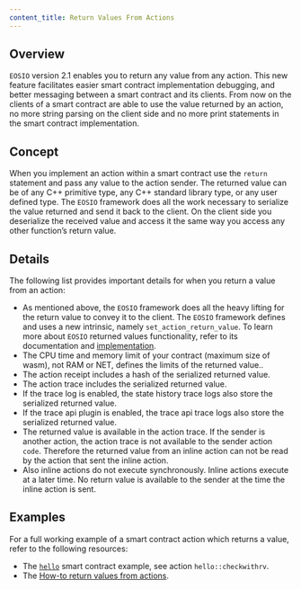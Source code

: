 ```yaml
---
content_title: Return Values From Actions
---
```


## Overview

`EOSIO` version 2.1 enables you to return any value from any action. This new feature facilitates easier smart contract implementation debugging, and better messaging between a smart contract and its clients. From now on the clients of a smart contract are able to use the value returned by an action, no more string parsing on the client side and no more print statements in the smart contract implementation.

## Concept

When you implement an action within a smart contract use the `return` statement and pass any value to the action sender. The returned value can be of any C++ primitive type, any C++ standard library type, or any user defined type. The `EOSIO` framework does all the work necessary to serialize the value returned and send it back to the client. On the client side you deserialize the received value and access it the same way you access any other function’s return value.

## Details

The following list provides important details for when you return a value from an action:

* As mentioned above, the `EOSIO` framework does all the heavy lifting for the return value to convey it to the client. The `EOSIO` framework defines and uses a new intrinsic, namely `set_action_return_value`. To learn more about `EOSIO` returned values functionality, refer to its documentation and [implementation](https://github.com/Osasion/eosio.cdt/blob/develop/libraries/native/intrinsics.cpp#L295).
* The CPU time and memory limit of your contract (maximum size of wasm), not RAM or NET, defines the limits of the returned value..
* The action receipt includes a hash of the serialized returned value.
* The action trace includes the serialized returned value.
* If the trace log is enabled, the state history trace logs also store the serialized returned value.
* If the trace api plugin is enabled, the trace api trace logs also store the serialized returned value.
* The returned value is available in the action trace. If the sender is another action, the action trace is not available to the sender action `code`. Therefore the returned value from an inline action can not be read by the action that sent the inline action.
* Also inline actions do not execute synchronously. Inline actions execute at a later time. No return value is available to the sender at the time the inline action is sent.

## Examples

For a full working example of a smart contract action which returns a value, refer to the following resources:

* The [`hello`](https://github.com/Osasion/eosio.cdt/blob/develop/examples/hello/src/hello.cpp#L14) smart contract example, see action `hello::checkwithrv`.
* The [How-to return values from actions](../06_how-to-guides/60_how-to-return-values-from-actions.md).
